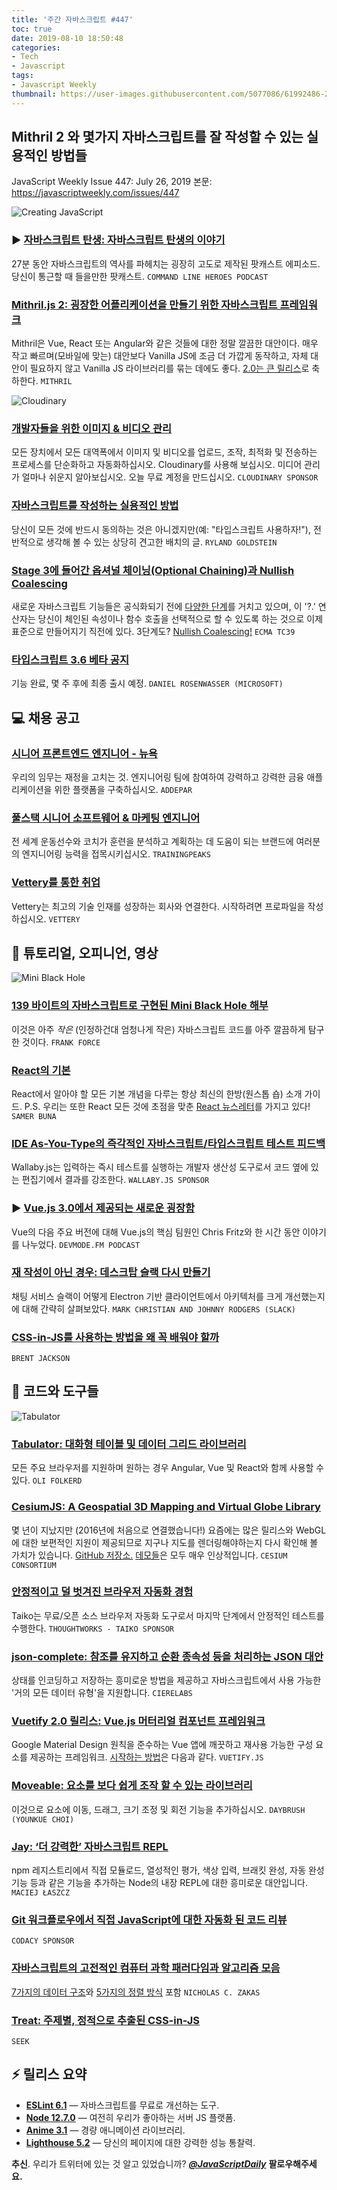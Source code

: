 ```yaml
---
title: '주간 자바스크립트 #447'
toc: true
date: 2019-08-10 18:50:48
categories:
- Tech
- Javascript
tags:
- Javascript Weekly
thumbnail: https://user-images.githubusercontent.com/5077086/61992486-20028900-b09a-11e9-8e0b-3f4db9cac0ea.png
---
```


## Mithril 2 와 몇가지 자바스크립트를 잘 작성할 수 있는 실용적인 방법들

JavaScript Weekly Issue 447: July 26, 2019
본문: <https://javascriptweekly.com/issues/447>

![Creating JavaScript](https://res.cloudinary.com/cpress/image/upload/w_1280,e_sharpen:60/y5csrlkx48hm3i0wyd0s.jpg)

### ▶ [자바스크립트 탄생: 자바스크립트 탄생의 이야기](https://javascriptweekly.com/link/67520/web)

<!-- very highly produced narrative podcast episode that digs into the history of JavaScript over the course of 27 minutes. One to listen to on your commute.-->
27분 동안 자바스크립트의 역사를 파헤치는 굉장히 고도로 제작된 팟캐스트 에피소드. 당신이 통근할 때 들을만한 팟캐스트.
`COMMAND LINE HEROES PODCAST`

### [Mithril.js 2: 굉장한 어플리케이션을 만들기 위한 자바스크립트 프레임워크](https://javascriptweekly.com/link/67521/web)

<!--Mithril is a really neat alternative to things like Vue, React or Angular. It’s very compact and fast (so ideal for mobile), runs a bit closer to vanilla JS than the alternatives, and is great for tying together vanilla JS libraries rather than needing its own alternatives. [2.0 is a big release](https://javascriptweekly.com/link/67522/web) so congratulations.-->
Mithril은 Vue, React 또는 Angular와 같은 것들에 대한 정말 깔끔한 대안이다. 매우 작고 빠르며(모바일에 맞는) 대안보다 Vanilla JS에 조금 더 가깝게 동작하고, 자체 대안이 필요하지 않고 Vanilla JS 라이브러리를 묶는 데에도 좋다. [2.0는 큰 릴리스](https://javascriptweekly.com/link/67522/web)로 축하한다.
`MITHRIL`

![Cloudinary](https://copm.s3.amazonaws.com/37c9a5c6.jpg)

### [개발자들을 위한 이미지 & 비디오 관리](https://javascriptweekly.com/link/67523/web)

<!-- Simplify and automate the process of uploading, manipulating, optimizing, and delivering images and videos across every device at any bandwidth. Try Cloudinary. See how easy media management can be. Get your own free account today. -->
모든 장치에서 모든 대역폭에서 이미지 및 비디오를 업로드, 조작, 최적화 및 전송하는 프로세스를 단순화하고 자동화하십시오. Cloudinary를 사용해 보십시오. 미디어 관리가 얼마나 쉬운지 알아보십시오. 오늘 무료 계정을 만드십시오.
`CLOUDINARY SPONSOR`

### [자바스크립트를 작성하는 실용적인 방법](https://javascriptweekly.com/link/67527/web)

<!-- You’re not necessarily going to agree with *all* of them (e.g. *“Use TypeScript”*!) but this is a reasonably solid batch of points to think about overall. -->
당신이 모든 것에 반드시 동의하는 것은 아니겠지만(예: "타입스크립트 사용하자!"), 전반적으로 생각해 볼 수 있는 상당히 견고한 배치의 글.
`RYLAND GOLDSTEIN`

### [Stage 3에 들어간 옵셔널 체이닝(Optional Chaining)과 Nullish Coalescing](https://javascriptweekly.com/link/67555/web)

<!-- New JavaScript features go through [various stages](https://javascriptweekly.com/link/67556/web) before they become official and this `?.` operator to let you make chained property or function calls optional is now on the brink of making the standard. Also now at stage 3? [Nullish Coalescing!](https://javascriptweekly.com/link/67557/web) -->
새로운 자바스크립트 기능들은 공식화되기 전에 [다양한 단계](https://javascriptweekly.com/link/67556/web)를 거치고 있으며, 이 '?.' 연산자는 당신이 체인된 속성이나 함수 호출을 선택적으로 할 수 있도록 하는 것으로 이제 표준으로 만들어지기 직전에 있다. 3단계도? [Nullish Coalescing!](https://javascriptweekly.com/link/67557/web)
`ECMA TC39`

### [타입스크립트 3.6 베타 공지](https://javascriptweekly.com/link/67528/web)

<!-- Feature complete, with the final release due in a few weeks. -->
기능 완료, 몇 주 후에 최종 출시 예정.
`DANIEL ROSENWASSER (MICROSOFT)`

## 💻 채용 공고

### [시니어 프론트엔드 엔지니어 - 뉴욕](https://javascriptweekly.com/link/67529/web)

<!-- Our mission is to fix finance. Join our engineering team to create a platform for robust and powerful financial apps. -->
우리의 임무는 재정을 고치는 것. 엔지니어링 팀에 참여하여 강력하고 강력한 금융 애플리케이션을 위한 플랫폼을 구축하십시오.
`ADDEPAR`

### [풀스택 시니어 소프트웨어 & 마케팅 엔지니어](https://javascriptweekly.com/link/67530/web)

<!-- Bring your engineering prowess to the brand helping athletes and coaches around the world analyze and plan their training. -->
전 세계 운동선수와 코치가 훈련을 분석하고 계획하는 데 도움이 되는 브랜드에 여러분의 엔지니어링 능력을 접목시키십시오.
`TRAININGPEAKS`

### [Vettery를 통한 취업](https://javascriptweekly.com/link/67531/web)

<!-- Vettery matches top tech talent with growing companies. Create a profile to get started. -->
Vettery는 최고의 기술 인재를 성장하는 회사와 연결한다. 시작하려면 프로파일을 작성하십시오.
`VETTERY`

## 📘 튜토리얼, 오피니언, 영상

![Mini Black Hole](https://res.cloudinary.com/cpress/image/upload/w_1280,e_sharpen:60/v1564141821/lpif1wdpwqc8n7zmvo19.png)

### [139 바이트의 자바스크립트로 구현된 Mini Black Hole 해부](https://javascriptweekly.com/link/67532/web)

<!-- This is a really neat exploration of a *tiny* bit of (admittedly ultra compact) JavaScript code. -->
이것은 아주 *작은* (인정하건대 엄청나게 작은) 자바스크립트 코드를 아주 깔끔하게 탐구한 것이다.
`FRANK FORCE`

### [React의 기본](https://javascriptweekly.com/link/67533/web)

<!-- An evergreen, one-stop-shop introductory guide to React that covers all of the fundamental concepts you need to know. *P.S. We also have* [*a React newsletter*](https://javascriptweekly.com/link/67534/web) *where we focus on all things React!* -->
React에서 알아야 할 모든 기본 개념을 다루는 항상 최신의 한방(원스톱 숍) 소개 가이드. P.S. 우리는 또한 React 모든 것에 초점을 맞춘 [React 뉴스레터](https://javascriptweekly.com/link/67534/web)를 가지고 있다!
`SAMER BUNA`

### [IDE As-You-Type의 즉각적인 자바스크립트/타입스크립트 테스트 피드백](https://javascriptweekly.com/link/67535/web)

<!-- Wallaby.js is a developer productivity tool that runs tests immediately as you type, highlighting results in your editor beside your code. -->
Wallaby.js는 입력하는 즉시 테스트를 실행하는 개발자 생산성 도구로서 코드 옆에 있는 편집기에서 결과를 강조한다.
`WALLABY.JS SPONSOR`

### ▶ [Vue.js 3.0에서 제공되는 새로운 굉장함](https://javascriptweekly.com/link/67536/web)

<!-- An hour long chat with Vue.js core team member Chris Fritz on what’s coming in the next major version of Vue. -->
Vue의 다음 주요 버전에 대해 Vue.js의 핵심 팀원인 Chris Fritz와 한 시간 동안 이야기를 나누었다.
`DEVMODE.FM PODCAST`

### [재 작성이 아닌 경우: 데스크탑 슬랙 다시 만들기](https://javascriptweekly.com/link/67537/web)

<!-- A brief look behind the scenes at how chat service Slack has made significant architectural improvements to their Electron-based client. -->
채팅 서비스 슬랙이 어떻게 Electron 기반 클라이언트에서 아키텍처를 크게 개선했는지에 대해 간략히 살펴보았다.
`MARK CHRISTIAN AND JOHNNY RODGERS (SLACK)`

### [CSS-in-JS를 사용하는 방법을 왜 꼭 배워야 할까](https://javascriptweekly.com/link/67558/web)

`BRENT JACKSON`

## 🔧 코드와 도구들

![Tabulator](https://res.cloudinary.com/cpress/image/upload/w_1280,e_sharpen:60/e8exm0swwuofwkmh5dzr.jpg)

### [Tabulator: 대화형 테이블 및 데이터 그리드 라이브러리](https://javascriptweekly.com/link/67538/web)

<!-- Supports all major browsers and can be used with Angular, Vue, and React if you wish. -->
모든 주요 브라우저를 지원하며 원하는 경우 Angular, Vue 및 React와 함께 사용할 수 있다.
`OLI FOLKERD`

### [CesiumJS: A Geospatial 3D Mapping and Virtual Globe Library](https://javascriptweekly.com/link/67524/web)

<!-- It’s been around a few years (we first linked it in 2016!) but with lots of releases under its belt and near universal support for WebGL nowadays, it’s worth checking again if you need to render globes or maps. [GitHub repo.](https://javascriptweekly.com/link/67525/web) The [demos](https://javascriptweekly.com/link/67526/web) are all quite striking. -->
몇 년이 지났지만 (2016년에 처음으로 연결했습니다!) 요즘에는 많은 릴리스와 WebGL에 대한 보편적인 지원이 제공되므로 지구나 지도를 렌더링해야하는지 다시 확인해 볼 가치가 있습니다. [GitHub 저장소.](https://javascriptweekly.com/link/67525/web) [데모들](https://javascriptweekly.com/link/67526/web)은 모두 매우 인상적입니다.
`CESIUM CONSORTIUM`

### [안정적이고 덜 벗겨진 브라우저 자동화 경험](https://javascriptweekly.com/link/67540/web)

<!-- Taiko is a free/open source browser automation tool that addresses the last mile to reliable testing. -->
Taiko는 무료/오픈 소스 브라우저 자동화 도구로서 마지막 단계에서 안정적인 테스트를 수행한다.
`THOUGHTWORKS - TAIKO SPONSOR`

### [json-complete: 참조를 유지하고 순환 종속성 등을 처리하는 JSON 대안](https://javascriptweekly.com/link/67539/web)

<!-- Provides an interesting way to encode and store state and supports ‘almost every data type’ available in JavaScript. -->
상태를 인코딩하고 저장하는 흥미로운 방법을 제공하고 자바스크립트에서 사용 가능한 '거의 모든 데이터 유형'을 지원합니다.
`CIERELABS`

### [Vuetify 2.0 릴리스: Vue.js 머터리얼 컴포넌트 프레임워크](https://javascriptweekly.com/link/67541/web)

<!-- A framework that provides clean, reusable components for Vue apps that adhere to Google Material Design principles. Here’s [how to get started.](https://javascriptweekly.com/link/67542/web) -->
Google Material Design 원칙을 준수하는 Vue 앱에 깨끗하고 재사용 가능한 구성 요소를 제공하는 프레임워크. [시작하는 방법](https://javascriptweekly.com/link/67542/web)은 다음과 같다.
`VUETIFY.JS`

### [Moveable: 요소를 보다 쉽게 조작 할 수 있는 라이브러리](https://javascriptweekly.com/link/67543/web)

<!-- Add moving, dragging, resizing, and rotation functionality to elements with this. -->
이것으로 요소에 이동, 드래그, 크기 조정 및 회전 기능을 추가하십시오.
`DAYBRUSH (YOUNKUE CHOI)`

### [Jay: ‘더 강력한’ 자바스크립트 REPL](https://javascriptweekly.com/link/67544/web)

<!-- An interesting alternative to Node’s built-in REPL that adds features like loading modules directly from the npm registry, eager evaluation, colored input, bracket completion, typeahead completion and more. -->
npm 레지스트리에서 직접 모듈로드, 열성적인 평가, 색상 입력, 브래킷 완성, 자동 완성 기능 등과 같은 기능을 추가하는 Node의 내장 REPL에 대한 흥미로운 대안입니다.
`MACIEJ ŁASZCZ`

### [Git 워크플로우에서 직접 JavaScript에 대한 자동화 된 코드 리뷰](https://javascriptweekly.com/link/67545/web)

`CODACY SPONSOR`

### [자바스크립트의 고전적인 컴퓨터 과학 패러다임과 알고리즘 모음](https://javascriptweekly.com/link/67546/web)

<!-- Including [7 data structures](https://javascriptweekly.com/link/67547/web) and [5 sorting approaches](https://javascriptweekly.com/link/67548/web). -->
[7가지의 데이터 구조](https://javascriptweekly.com/link/67547/web)와 [5가지의 정렬 방식](https://javascriptweekly.com/link/67548/web) 포함
`NICHOLAS C. ZAKAS`

### [Treat: 주제별, 정적으로 추출된 CSS-in-JS](https://javascriptweekly.com/link/67549/web)

`SEEK`

## ⚡️ 릴리스 요약

- [**ESLint 6.1**](https://javascriptweekly.com/link/67550/web) — 자바스크립트를 무료로 개선하는 도구.
- [**Node 12.7.0**](https://javascriptweekly.com/link/67551/web) — 여전히 우리가 좋아하는 서버 JS 플랫폼.
- [**Anime 3.1**](https://javascriptweekly.com/link/67552/web) — 경량 애니메이션 라이브러리.
- [**Lighthouse 5.2**](https://javascriptweekly.com/link/67553/web) — 당신의 페이지에 대한 강력한 성능 통찰력.

**추신**. 우리가 트위터에 있는 것 알고 있었습니까? [***@JavaScriptDaily***](https://javascriptweekly.com/link/67554/web) **팔로우해주세요.**
